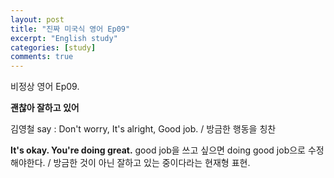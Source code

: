 ```yaml
---
layout: post
title: "진짜 미국식 영어 Ep09"
excerpt: "English study"
categories: [study]
comments: true
---
```


비정상 영어 Ep09. 

<b> 괜찮아 잘하고 있어 </b>

김영철 say : Don't worry, It's alright, Good job. / 방금한 행동을 칭찬

<b> It's okay. You're doing great.</b>
good job을 쓰고 싶으면 doing good job으로 수정해야한다. / 방금한 것이 아닌 잘하고 있는 중이다라는 현재형 표현.
